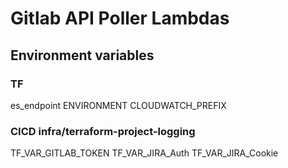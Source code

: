 # Gitlab API Poller Lambdas   

## Environment variables

### TF

es_endpoint
ENVIRONMENT
CLOUDWATCH_PREFIX	

### CICD infra/terraform-project-logging

TF_VAR_GITLAB_TOKEN
TF_VAR_JIRA_Auth
TF_VAR_JIRA_Cookie
